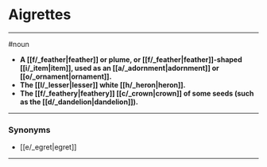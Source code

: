 # Aigrettes
---
#noun
- **A [[f/_feather|feather]] or plume, or [[f/_feather|feather]]-shaped [[i/_item|item]], used as an [[a/_adornment|adornment]] or [[o/_ornament|ornament]].**
- **The [[l/_lesser|lesser]] white [[h/_heron|heron]].**
- **The [[f/_feathery|feathery]] [[c/_crown|crown]] of some seeds (such as the [[d/_dandelion|dandelion]]).**
---
### Synonyms
- [[e/_egret|egret]]
---
